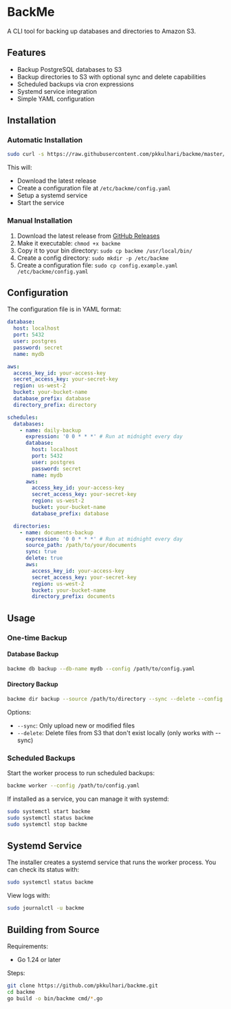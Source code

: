# BackMe

A CLI tool for backing up databases and directories to Amazon S3.

## Features

- Backup PostgreSQL databases to S3
- Backup directories to S3 with optional sync and delete capabilities
- Scheduled backups via cron expressions
- Systemd service integration
- Simple YAML configuration

## Installation

### Automatic Installation

```bash
sudo curl -s https://raw.githubusercontent.com/pkkulhari/backme/master/install.sh | sudo bash
```

This will:

- Download the latest release
- Create a configuration file at `/etc/backme/config.yaml`
- Setup a systemd service
- Start the service

### Manual Installation

1. Download the latest release from [GitHub Releases](https://github.com/pkkulhari/backme/releases)
2. Make it executable: `chmod +x backme`
3. Copy it to your bin directory: `sudo cp backme /usr/local/bin/`
4. Create a config directory: `sudo mkdir -p /etc/backme`
5. Create a configuration file: `sudo cp config.example.yaml /etc/backme/config.yaml`

## Configuration

The configuration file is in YAML format:

```yaml
database:
  host: localhost
  port: 5432
  user: postgres
  password: secret
  name: mydb

aws:
  access_key_id: your-access-key
  secret_access_key: your-secret-key
  region: us-west-2
  bucket: your-bucket-name
  database_prefix: database
  directory_prefix: directory

schedules:
  databases:
    - name: daily-backup
      expression: '0 0 * * *' # Run at midnight every day
      database:
        host: localhost
        port: 5432
        user: postgres
        password: secret
        name: mydb
      aws:
        access_key_id: your-access-key
        secret_access_key: your-secret-key
        region: us-west-2
        bucket: your-bucket-name
        database_prefix: database

  directories:
    - name: documents-backup
      expression: '0 0 * * *' # Run at midnight every day
      source_path: /path/to/your/documents
      sync: true
      delete: true
      aws:
        access_key_id: your-access-key
        secret_access_key: your-secret-key
        region: us-west-2
        bucket: your-bucket-name
        directory_prefix: documents
```

## Usage

### One-time Backup

#### Database Backup

```bash
backme db backup --db-name mydb --config /path/to/config.yaml
```

#### Directory Backup

```bash
backme dir backup --source /path/to/directory --sync --delete --config /path/to/config.yaml
```

Options:

- `--sync`: Only upload new or modified files
- `--delete`: Delete files from S3 that don't exist locally (only works with --sync)

### Scheduled Backups

Start the worker process to run scheduled backups:

```bash
backme worker --config /path/to/config.yaml
```

If installed as a service, you can manage it with systemd:

```bash
sudo systemctl start backme
sudo systemctl status backme
sudo systemctl stop backme
```

## Systemd Service

The installer creates a systemd service that runs the worker process. You can check its status with:

```bash
sudo systemctl status backme
```

View logs with:

```bash
sudo journalctl -u backme
```

## Building from Source

Requirements:

- Go 1.24 or later

Steps:

```bash
git clone https://github.com/pkkulhari/backme.git
cd backme
go build -o bin/backme cmd/*.go
```

